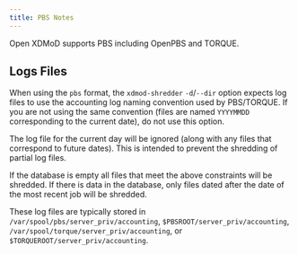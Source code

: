 ```yaml
---
title: PBS Notes
---
```


Open XDMoD supports PBS including OpenPBS and TORQUE.

Logs Files
----------

When using the `pbs` format, the `xdmod-shredder` `-d`/`--dir` option expects
log files to use the accounting log naming convention used by PBS/TORQUE. If
you are not using the same convention (files are named `YYYYMMDD` corresponding
to the current date), do not use this option.

The log file for the current day will be ignored (along with any files
that correspond to future dates). This is intended to prevent the
shredding of partial log files.

If the database is empty all files that meet the above constraints will
be shredded. If there is data in the database, only files dated after
the date of the most recent job will be shredded.

These log files are typically stored in
`/var/spool/pbs/server_priv/accounting`, `$PBSROOT/server_priv/accounting`,
`/var/spool/torque/server_priv/accounting`, or
`$TORQUEROOT/server_priv/accounting`.
